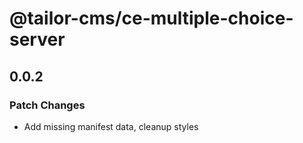 # @tailor-cms/ce-multiple-choice-server

## 0.0.2

### Patch Changes

- Add missing manifest data, cleanup styles
